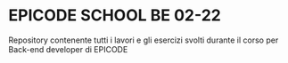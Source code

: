# EPICODE SCHOOL BE 02-22
Repository contenente tutti i lavori e gli esercizi svolti durante il corso per Back-end developer di EPICODE
